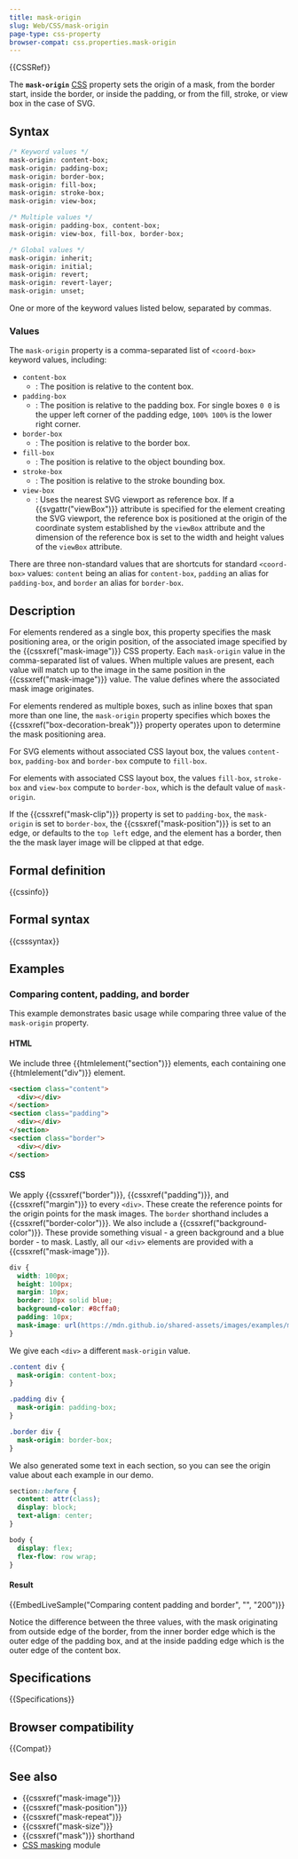 ```yaml
---
title: mask-origin
slug: Web/CSS/mask-origin
page-type: css-property
browser-compat: css.properties.mask-origin
---
```


{{CSSRef}}

The **`mask-origin`** [CSS](/en-US/docs/Web/CSS) property sets the origin of a mask, from the border start, inside the border, or inside the padding, or from the fill, stroke, or view box in the case of SVG.

## Syntax

```css
/* Keyword values */
mask-origin: content-box;
mask-origin: padding-box;
mask-origin: border-box;
mask-origin: fill-box;
mask-origin: stroke-box;
mask-origin: view-box;

/* Multiple values */
mask-origin: padding-box, content-box;
mask-origin: view-box, fill-box, border-box;

/* Global values */
mask-origin: inherit;
mask-origin: initial;
mask-origin: revert;
mask-origin: revert-layer;
mask-origin: unset;
```

One or more of the keyword values listed below, separated by commas.

### Values

The `mask-origin` property is a comma-separated list of `<coord-box>` keyword values, including:

- `content-box`
  - : The position is relative to the content box.
- `padding-box`
  - : The position is relative to the padding box. For single boxes `0 0` is the upper left corner of the padding edge, `100% 100%` is the lower right corner.
- `border-box`
  - : The position is relative to the border box.
- `fill-box`
  - : The position is relative to the object bounding box.
- `stroke-box`
  - : The position is relative to the stroke bounding box.
- `view-box`
  - : Uses the nearest SVG viewport as reference box. If a {{svgattr("viewBox")}} attribute is specified for the element creating the SVG viewport, the reference box is positioned at the origin of the coordinate system established by the `viewBox` attribute and the dimension of the reference box is set to the width and height values of the `viewBox` attribute.

There are three non-standard values that are shortcuts for standard `<coord-box>` values: `content` being an alias for `content-box`, `padding` an alias for `padding-box`, and `border` an alias for `border-box`.

## Description

For elements rendered as a single box, this property specifies the mask positioning area, or the origin position, of the associated image specified by the {{cssxref("mask-image")}} CSS property. Each `mask-origin` value in the comma-separated list of values. When multiple values are present, each value will match up to the image in the same position in the {{cssxref("mask-image")}} value. The value defines where the associated mask image originates.

For elements rendered as multiple boxes, such as inline boxes that span more than one line, the `mask-origin` property specifies which boxes the {{cssxref("box-decoration-break")}} property operates upon to determine the mask positioning area.

For SVG elements without associated CSS layout box, the values `content-box`, `padding-box` and `border-box` compute to `fill-box`.

For elements with associated CSS layout box, the values `fill-box`, `stroke-box` and `view-box` compute to `border-box`, which is the default value of `mask-origin`.

If the {{cssxref("mask-clip")}} property is set to `padding-box`, the `mask-origin` is set to `border-box`, the {{cssxref("mask-position")}} is set to an edge, or defaults to the `top left` edge, and the element has a border, then the the mask layer image will be clipped at that edge.

## Formal definition

{{cssinfo}}

## Formal syntax

{{csssyntax}}

## Examples

### Comparing content, padding, and border

This example demonstrates basic usage while comparing three value of the `mask-origin` property.

#### HTML

We include three {{htmlelement("section")}} elements, each containing one {{htmlelement("div")}} element.

```html
<section class="content">
  <div></div>
</section>
<section class="padding">
  <div></div>
</section>
<section class="border">
  <div></div>
</section>
```

#### CSS

We apply {{cssxref("border")}}, {{cssxref("padding")}}, and {{cssxref("margin")}} to every `<div>`. These create the reference points for the origin points for the mask images. The `border` shorthand includes a {{cssxref("border-color")}}. We also include a {{cssxref("background-color")}}. These provide something visual - a green background and a blue border - to mask. Lastly, all our `<div>` elements are provided with a {{cssxref("mask-image")}}.

```css
div {
  width: 100px;
  height: 100px;
  margin: 10px;
  border: 10px solid blue;
  background-color: #8cffa0;
  padding: 10px;
  mask-image: url(https://mdn.github.io/shared-assets/images/examples/mask-star.svg);
}
```

We give each `<div>` a different `mask-origin` value.

```css
.content div {
  mask-origin: content-box;
}

.padding div {
  mask-origin: padding-box;
}

.border div {
  mask-origin: border-box;
}
```

We also generated some text in each section, so you can see the origin value about each example in our demo.

```css
section::before {
  content: attr(class);
  display: block;
  text-align: center;
}
```

```css hidden
body {
  display: flex;
  flex-flow: row wrap;
}
```

#### Result

{{EmbedLiveSample("Comparing content padding and border", "", "200")}}

Notice the difference between the three values, with the mask originating from outside edge of the border, from the inner border edge which is the outer edge of the padding box, and at the inside padding edge which is the outer edge of the content box.

## Specifications

{{Specifications}}

## Browser compatibility

{{Compat}}

## See also

- {{cssxref("mask-image")}}
- {{cssxref("mask-position")}}
- {{cssxref("mask-repeat")}}
- {{cssxref("mask-size")}}
- {{cssxref("mask")}} shorthand
- [CSS masking](/en-US/docs/Web/CSS/CSS_masking) module
